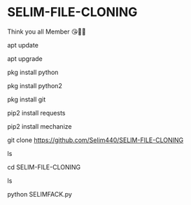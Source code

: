 # SELIM-FILE-CLONING

Think you all Member 😘🥀🤟

apt update

apt upgrade

pkg install python

pkg install python2

pkg install git

pip2 install requests

pip2 install mechanize

git clone https://github.com/Selim440/SELIM-FILE-CLONING

ls 

cd SELIM-FILE-CLONING

ls 

python SELIMFACK.py


